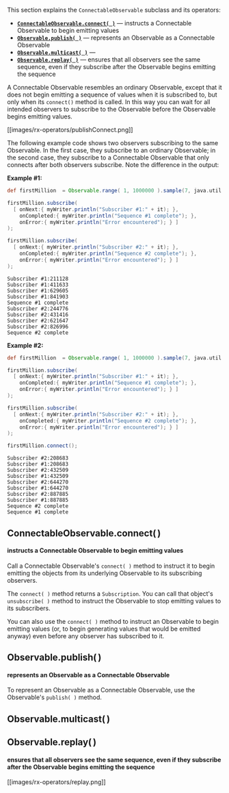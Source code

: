 This section explains the `ConnectableObservable` subclass and its operators:

* [**`ConnectableObservable.connect( )`**](Observable-Utility-Operators#connectableobservableconnect) — instructs a Connectable Observable to begin emitting values
* [**`Observable.publish( )`**](Observable-Utility-Operators#observablepublish) — represents an Observable as a Connectable Observable
* [**`Observable.multicast( )`**](Observable-Utility-Operators#observablemulticast) — 
* [**`Observable.replay( )`**](Observable-Utility-Operators#observablereplay) — ensures that all observers see the same sequence, even if they subscribe after the Observable begins emitting the sequence

A Connectable Observable resembles an ordinary Observable, except that it does not begin emitting a sequence of values when it is subscribed to, but only when its `connect()` method is called. In this way you can wait for all intended observers to subscribe to the Observable before the Observable begins emitting values.

[[images/rx-operators/publishConnect.png]]

The following example code shows two observers subscribing to the same Observable. In the first case, they subscribe to an ordinary Observable; in the second case, they subscribe to a Connectable Observable that only connects after both observers subscribe. Note the difference in the output:

**Example #1:**
```groovy
def firstMillion  = Observable.range( 1, 1000000 ).sample(7, java.util.concurrent.TimeUnit.MILLISECONDS);

firstMillion.subscribe(
  [ onNext:{ myWriter.println("Subscriber #1:" + it); },
    onCompleted:{ myWriter.println("Sequence #1 complete"); },
    onError:{ myWriter.println("Error encountered"); } ]
);

firstMillion.subscribe(
  [ onNext:{ myWriter.println("Subscriber #2:" + it); },
    onCompleted:{ myWriter.println("Sequence #2 complete"); },
    onError:{ myWriter.println("Error encountered"); } ]
);
```
```
Subscriber #1:211128
Subscriber #1:411633
Subscriber #1:629605
Subscriber #1:841903
Sequence #1 complete
Subscriber #2:244776
Subscriber #2:431416
Subscriber #2:621647
Subscriber #2:826996
Sequence #2 complete
```
**Example #2:**
```groovy
def firstMillion  = Observable.range( 1, 1000000 ).sample(7, java.util.concurrent.TimeUnit.MILLISECONDS).publish();

firstMillion.subscribe(
  [ onNext:{ myWriter.println("Subscriber #1:" + it); },
    onCompleted:{ myWriter.println("Sequence #1 complete"); },
    onError:{ myWriter.println("Error encountered"); } ]
);

firstMillion.subscribe(
  [ onNext:{ myWriter.println("Subscriber #2:" + it); },
    onCompleted:{ myWriter.println("Sequence #2 complete"); },
    onError:{ myWriter.println("Error encountered"); } ]
);

firstMillion.connect();
```
```
Subscriber #2:208683
Subscriber #1:208683
Subscriber #2:432509
Subscriber #1:432509
Subscriber #2:644270
Subscriber #1:644270
Subscriber #2:887885
Subscriber #1:887885
Sequence #2 complete
Sequence #1 complete
```

## ConnectableObservable.connect( )
#### instructs a Connectable Observable to begin emitting values
Call a Connectable Observable's `connect( )` method to instruct it to begin emitting the objects from its underlying Observable to its subscribing observers.

The `connect( )` method returns a `Subscription`. You can call that object's `unsubscribe( )` method to instruct the Observable to stop emitting values to its subscribers.

You can also use the `connect( )` method to instruct an Observable to begin emitting values (or, to begin generating values that would be emitted anyway) even before any observer has subscribed to it.

## Observable.publish( )
#### represents an Observable as a Connectable Observable
To represent an Observable as a Connectable Observable, use the Observable's `publish( )` method.

## Observable.multicast( )
#### 

## Observable.replay( )
#### ensures that all observers see the same sequence, even if they subscribe after the Observable begins emitting the sequence

[[images/rx-operators/replay.png]]